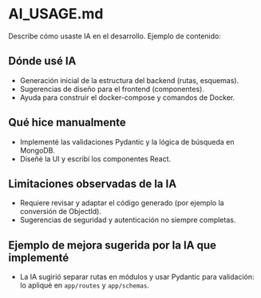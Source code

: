 # AI_USAGE.md

Describe cómo usaste IA en el desarrollo. Ejemplo de contenido:

## Dónde usé IA
- Generación inicial de la estructura del backend (rutas, esquemas).
- Sugerencias de diseño para el frontend (componentes).
- Ayuda para construir el docker-compose y comandos de Docker.

## Qué hice manualmente
- Implementé las validaciones Pydantic y la lógica de búsqueda en MongoDB.
- Diseñé la UI y escribí los componentes React.

## Limitaciones observadas de la IA
- Requiere revisar y adaptar el código generado (por ejemplo la conversión de ObjectId).
- Sugerencias de seguridad y autenticación no siempre completas.

## Ejemplo de mejora sugerida por la IA que implementé
- La IA sugirió separar rutas en módulos y usar Pydantic para validación: lo apliqué en `app/routes` y `app/schemas`.
